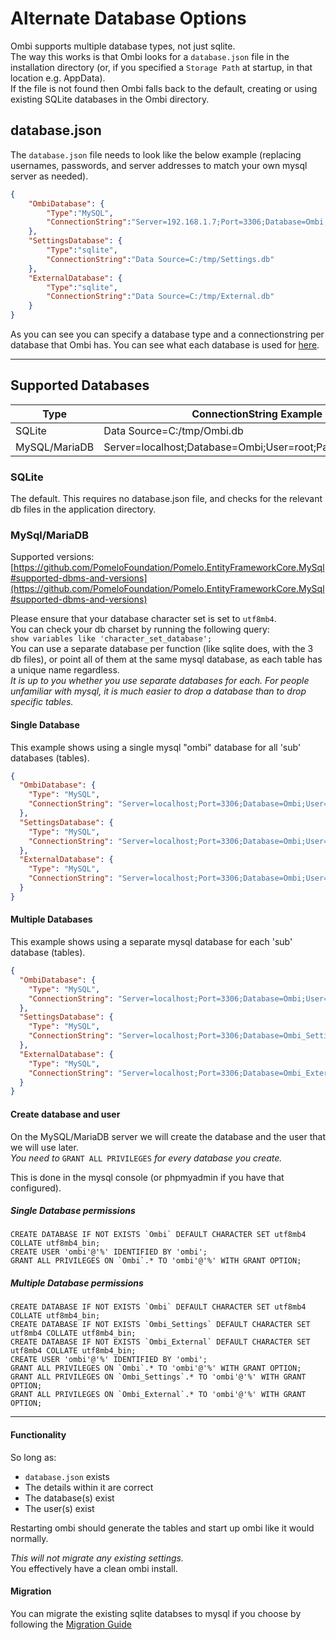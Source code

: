 # Alternate Database Options

Ombi supports multiple database types, not just sqlite.  
The way this works is that Ombi looks for a `database.json` file in the installation directory (or, if you specified a `Storage Path` at startup, in that location e.g. AppData).  
If the file is not found then Ombi falls back to the default, creating or using existing SQLite databases in the Ombi directory.

## database.json

The `database.json` file needs to look like the below example (replacing usernames, passwords, and server addresses to match your own mysql server as needed).

```json
{
    "OmbiDatabase": {
        "Type":"MySQL",
        "ConnectionString":"Server=192.168.1.7;Port=3306;Database=Ombi;User=ombi;Password=ombi"
    },
    "SettingsDatabase": {
        "Type":"sqlite",
        "ConnectionString":"Data Source=C:/tmp/Settings.db"
    },
    "ExternalDatabase": {
        "Type":"sqlite",
        "ConnectionString":"Data Source=C:/tmp/External.db"
    }
}
```

As you can see you can specify a database type and a connectionstring per database that Ombi has.
You can see what each database is used for [here](../../faq/#database-uses).

***

## Supported Databases

| Type | ConnectionString Example |
| ---- | -----------------|
| SQLite |    Data Source=C:/tmp/Ombi.db |
| MySQL/MariaDB  |   Server=localhost;Database=Ombi;User=root;Password=123456; |

### SQLite

The default. This requires no database.json file, and checks for the relevant db files in the application directory.  

### MySql/MariaDB

Supported versions:  
[https://github.com/PomeloFoundation/Pomelo.EntityFrameworkCore.MySql#supported-dbms-and-versions](https://github.com/PomeloFoundation/Pomelo.EntityFrameworkCore.MySql#supported-dbms-and-versions)

Please ensure that your database character set is set to `utf8mb4`.  
You can check your db charset by running the following query:  
`show variables like 'character_set_database';`  
You can use a separate database per function (like sqlite does, with the 3 db files), or point all of them at the same mysql database, as each table has a unique name regardless.  
_It is up to you whether you use separate databases for each. For people unfamiliar with mysql, it is much easier to drop a database than to drop specific tables._

#### Single Database

This example shows using a single mysql "ombi" database for all 'sub' databases (tables).  

```json
{
  "OmbiDatabase": {
    "Type": "MySQL",
    "ConnectionString": "Server=localhost;Port=3306;Database=Ombi;User=ombi;Password=ombi"
  },
  "SettingsDatabase": {
    "Type": "MySQL",
    "ConnectionString": "Server=localhost;Port=3306;Database=Ombi;User=ombi;Password=ombi"
  },
  "ExternalDatabase": {
    "Type": "MySQL",
    "ConnectionString": "Server=localhost;Port=3306;Database=Ombi;User=ombi;Password=ombi"
  }
}
```

#### Multiple Databases

This example shows using a separate mysql database for each 'sub' database (tables).  

```json
{
  "OmbiDatabase": {
    "Type": "MySQL",
    "ConnectionString": "Server=localhost;Port=3306;Database=Ombi;User=ombi;Password=ombi"
  },
  "SettingsDatabase": {
    "Type": "MySQL",
    "ConnectionString": "Server=localhost;Port=3306;Database=Ombi_Settings;User=ombi;Password=ombi"
  },
  "ExternalDatabase": {
    "Type": "MySQL",
    "ConnectionString": "Server=localhost;Port=3306;Database=Ombi_External;User=ombi;Password=ombi"
  }
}
```

#### Create database and user

On the MySQL/MariaDB server we will create the database and the user that we will use later.  
_You need to_ `GRANT ALL PRIVILEGES` _for every database you create._

This is done in the mysql console (or phpmyadmin if you have that configured).

##### Single Database permissions

```mysql
CREATE DATABASE IF NOT EXISTS `Ombi` DEFAULT CHARACTER SET utf8mb4 COLLATE utf8mb4_bin;
CREATE USER 'ombi'@'%' IDENTIFIED BY 'ombi';
GRANT ALL PRIVILEGES ON `Ombi`.* TO 'ombi'@'%' WITH GRANT OPTION;
```

##### Multiple Database permissions

```mysql
CREATE DATABASE IF NOT EXISTS `Ombi` DEFAULT CHARACTER SET utf8mb4 COLLATE utf8mb4_bin;
CREATE DATABASE IF NOT EXISTS `Ombi_Settings` DEFAULT CHARACTER SET utf8mb4 COLLATE utf8mb4_bin;
CREATE DATABASE IF NOT EXISTS `Ombi_External` DEFAULT CHARACTER SET utf8mb4 COLLATE utf8mb4_bin;
CREATE USER 'ombi'@'%' IDENTIFIED BY 'ombi';
GRANT ALL PRIVILEGES ON `Ombi`.* TO 'ombi'@'%' WITH GRANT OPTION;
GRANT ALL PRIVILEGES ON `Ombi_Settings`.* TO 'ombi'@'%' WITH GRANT OPTION;
GRANT ALL PRIVILEGES ON `Ombi_External`.* TO 'ombi'@'%' WITH GRANT OPTION;
```

***

#### Functionality

So long as:

- `database.json` exists
- The details within it are correct
- The database(s) exist
- The user(s) exist

Restarting ombi should generate the tables and start up ombi like it would normally.

_This will not migrate any existing settings._  
You effectively have a clean ombi install.

#### Migration

You can migrate the existing sqlite databses to mysql if you choose by following the [Migration Guide](https://github.com/tidusjar/Ombi/wiki/Migration-procedure-from-SQLite-to-MySQL-or-MariaDB)
